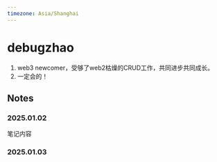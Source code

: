 ```yaml
---
timezone: Asia/Shanghai
---
```


# debugzhao

1. web3 newcomer，受够了web2枯燥的CRUD工作，共同进步共同成长。
2. 一定会的！

## Notes

<!-- Content_START -->

### 2025.01.02

笔记内容

### 2025.01.03

<!-- Content_END -->
